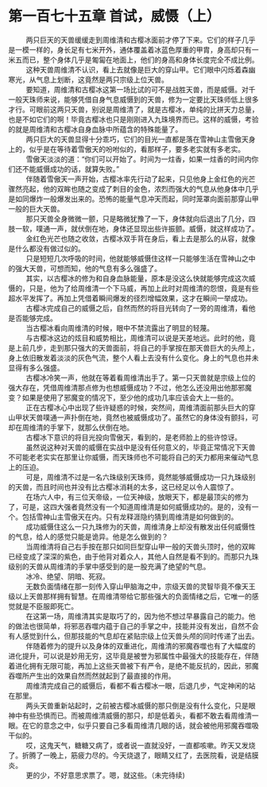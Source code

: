 <h1>第一百七十五章 首试，威慑（上）</h1>
<div id="content">&nbsp&nbsp&nbsp&nbsp&nbsp&nbsp&nbsp&nbsp
 两只巨天的天兽缓缓走到周维清和古樱冰面前才停了下来。它们的样子几乎是一模一样的，身长足有七米开外，通体覆盖着冰蓝色厚重的甲胄，身高却只有一米五而已，整个身体几乎是匍匐在地面上，他们的身高和身体长度完全不成比例。
 <br/>&nbsp&nbsp&nbsp&nbsp&nbsp&nbsp&nbsp&nbsp
 这种天兽周维清不认识，看上去就像是巨大的穿山甲。它们眼中闪烁着森幽寒光，从气息上划断，这竟然是两只宗级上位天兽。
 <br/>&nbsp&nbsp&nbsp&nbsp&nbsp&nbsp&nbsp&nbsp
 要知道，周维清和古樱冰这第一场比试的可不是战胜天兽，而是威慑。对千一般天珠师来说，能够凭借自身气息威慑到的天兽，修为一定要比天珠师低上很多才行。可眼前这两只天兽，别说是周维清了，就是古樱冰，单纯的比拼天力总量，也是不如它们的啊！毕竟古樱冰也只是刚刚进入九珠境界而已。这样的威慑，考验的就是周维清和古樱冰自身血脉中所蕴含的特殊能量了。
 <br/>&nbsp&nbsp&nbsp&nbsp&nbsp&nbsp&nbsp&nbsp
 两只巨大的天兽显得十分乖巧，它们的目光一直都是落在雪神山主雪傲天身上的，似乎是在等待着雪傲天的吩咐似的，看那样子，要多老实就有多老实。
 <br/>&nbsp&nbsp&nbsp&nbsp&nbsp&nbsp&nbsp&nbsp
 雪傲天淡淡的道：“你们可以开始了。时间为一炷香，如果一炷香的时间内你们还不能威慑成功的话，就算失败。”
 <br/>&nbsp&nbsp&nbsp&nbsp&nbsp&nbsp&nbsp&nbsp
 伴随着雪傲天一声开始，古樱冰率先行动了起来，只见他身上金红色的光芒骤然亮起，他的双眸也随之变成了刺目的金色，浓烈而强大的气息从他身体中几乎是如同爆炸一般爆发出来的。恐怖的能量气息冲天而起，同时笼罩向面前那穿山甲一般的巨大天兽。
 <br/>&nbsp&nbsp&nbsp&nbsp&nbsp&nbsp&nbsp&nbsp
 那只天兽全身微微一颤，只是略微犹豫了一下，身体就向后退出了几分，四肢一软，噗通一声，就伏倒在地，身体还显现出些许振颤。威慑，就这样成功了。
 <br/>&nbsp&nbsp&nbsp&nbsp&nbsp&nbsp&nbsp&nbsp
 金红色光芒也随之收敛，古樱冰双手背在身后，看上去是那么的从容，就像是什么都没有做过似的。
 <br/>&nbsp&nbsp&nbsp&nbsp&nbsp&nbsp&nbsp&nbsp
 只是短短几次呼吸的时间，他就能够威慑住这样一只能够生活在雪神山之中的强大天兽，可想而知，他的气息有多么强盛了。
 <br/>&nbsp&nbsp&nbsp&nbsp&nbsp&nbsp&nbsp&nbsp
 其实，以古樱冰的修为和自身血脉能量，原本是没这么快就能够完成这次威慑的，只是，他为了给周维清一个下马威，再加上此时对周维清的怨恨，竟是有些超水平发挥了。再加上凭借着瞬间爆发的径烈增幅效果，这才在瞬间一举成功。
 <br/>&nbsp&nbsp&nbsp&nbsp&nbsp&nbsp&nbsp&nbsp
 古樱冰完成自己的威慑之后，自然而然的将目光转向了一旁的周维清，看他是否能够完成。
 <br/>&nbsp&nbsp&nbsp&nbsp&nbsp&nbsp&nbsp&nbsp
 当古樱冰看向周维清的时候，眼中不禁流露出了明显的轻蔑。
 <br/>&nbsp&nbsp&nbsp&nbsp&nbsp&nbsp&nbsp&nbsp
 与古樱冰这边的炫目和威势相比，周维清可以说是天差地远。此时的他，竟是上前几步，走到那只强大的天兽面前，将自己的手掌按在那天兽巨大的头颅上，身上依旧散发着淡淡的灰色气流，整个人看上去没有什么变化。身上的气息也并未显得有多么强盛。
 <br/>&nbsp&nbsp&nbsp&nbsp&nbsp&nbsp&nbsp&nbsp
 古樱冰冷笑一声，他就在等着看周维清出手了。第一只天兽就是宗级上位的强大存在，凭借周维清那点修为也想威慑成功？不过，他怎么还没用出他那邪魔变？如果是使用了邪魔变的情况下，至少他的成功几率应该会大上一些的。
 <br/>&nbsp&nbsp&nbsp&nbsp&nbsp&nbsp&nbsp&nbsp
 正在古樱冰心中出现了些许疑惑的时候，突然间，周维清面前那头巨大的穿山甲状天兽噗通一声扑倒在地，竟然也被威慑成功了。虽然它的身体没有颤抖，可却在周维清的手掌下，就那么伏倒在地。
 <br/>&nbsp&nbsp&nbsp&nbsp&nbsp&nbsp&nbsp&nbsp
 古樱冰下意识的将目光投向雪傲天，看到的，是老师脸上的些许惊讶。
 <br/>&nbsp&nbsp&nbsp&nbsp&nbsp&nbsp&nbsp&nbsp
 虽然说这种对天兽的威慑在实战中是没有任何意义的，毕竟正常情况下天兽不可能老老实实在那里让你威慑，而天珠师也不可能将自己的天力都用来催动气息上的压迫。
 <br/>&nbsp&nbsp&nbsp&nbsp&nbsp&nbsp&nbsp&nbsp
 可是，周维清不过是一名六珠级别天珠师，竟然能够威慑成功一只九珠级别的天兽，而且时间也并没有比古樱冰消耗的太多，这已经足以令人震惊了。
 <br/>&nbsp&nbsp&nbsp&nbsp&nbsp&nbsp&nbsp&nbsp
 在场六人中，有三位天帝级，一位天神级，放眼天下，都是最顶尖的修为了，可是，这四大强者竟然没有一个知道周维清是如何威慑成功的。是的，没有一个。包括雪神山主雪傲天在内。只有龙释涯隐约猜到周维清是如何做到的。
 <br/>&nbsp&nbsp&nbsp&nbsp&nbsp&nbsp&nbsp&nbsp
 成功威慑住这么一只九珠修为的天兽，周维清身上却没有散发出任何威慑性的气息，给人的感觉只能是诡异。他是怎么做到的？
 <br/>&nbsp&nbsp&nbsp&nbsp&nbsp&nbsp&nbsp&nbsp
 当周维清将自己右手按在那只如同巨型穿山甲一般的天兽头顶时，他的双眸已经变成了深深的紫色，由于他背对着众人，其他人自然是看不到的。而那只九珠级别的天兽从周维清的手掌中感受到的是一股充满了绝望的气息。
 <br/>&nbsp&nbsp&nbsp&nbsp&nbsp&nbsp&nbsp&nbsp
 冰冷、绝望、阴暗、死寂。
 <br/>&nbsp&nbsp&nbsp&nbsp&nbsp&nbsp&nbsp&nbsp
 无数负面情绪在那一刻传入穿山甲脑海之中，宗级天兽的灵智毕竟不像天王级以上天兽那样拥有智慧。在周维清带给它那些强大的负面情绪之后，它唯一的感觉就是不臣服即死亡。
 <br/>&nbsp&nbsp&nbsp&nbsp&nbsp&nbsp&nbsp&nbsp
 在这第一场，周维清其实是取巧了的，因为他不想过早暴露自己的能力。他的做法也很简单，将邪恶吞噬内蕴于自己的手掌之中，技能并没有发出，自然不会有人感觉到什么，但那技能的气息却在紧贴宗级上位天兽头颅的同时传递了出去。
 <br/>&nbsp&nbsp&nbsp&nbsp&nbsp&nbsp&nbsp&nbsp
 伴随着修为的提升以及身体的双重进化，周维清的邪魔吞噬也有了大幅度的进化提升，可以说是妙用无穷，这毕竟是被誉为邪属性中最强大的技能存在，伴随着进化拥有无限可能，再加上这些天兽被下有严令，是绝不能反抗的，因此，邪魔吞噬所产生出的效果自然而然就起到了最直接的作用。
 <br/>&nbsp&nbsp&nbsp&nbsp&nbsp&nbsp&nbsp&nbsp
 周维清完成自己的威慑后，看都不看古樱冰一眼，后退几步，气定神闲的站在那里。
 <br/>&nbsp&nbsp&nbsp&nbsp&nbsp&nbsp&nbsp&nbsp
 两头天兽重新站起时，之前被古樱冰威慑的那只倒是没有什么变化，只是眼神中有些恐惧而已。而被周维清威慑的那只，却是低着头，看都不敢去看周维清一眼。在它的意念之中，似乎只要自己多看周维清几眼的话，就会被他用邪魔吞噬吸干似的。
 <br/>&nbsp&nbsp&nbsp&nbsp&nbsp&nbsp&nbsp&nbsp
 哎，这鬼天气，糖糖又病了，或者说一直就没好，一直都咳嗽。昨天又发烧了。折腾了一晚上，筋疲力尽的。今天烧退了，眼睛又红了，去医院看，说是结膜炎。
 <br/>&nbsp&nbsp&nbsp&nbsp&nbsp&nbsp&nbsp&nbsp
 更的少，不好意思求票了。嗯，就这些。（未完待续)
 <br/>&nbsp&nbsp&nbsp&nbsp&nbsp&nbsp&nbsp&nbsp
 <br/>&nbsp&nbsp&nbsp&nbsp&nbsp&nbsp&nbsp&nbsp
</div>
